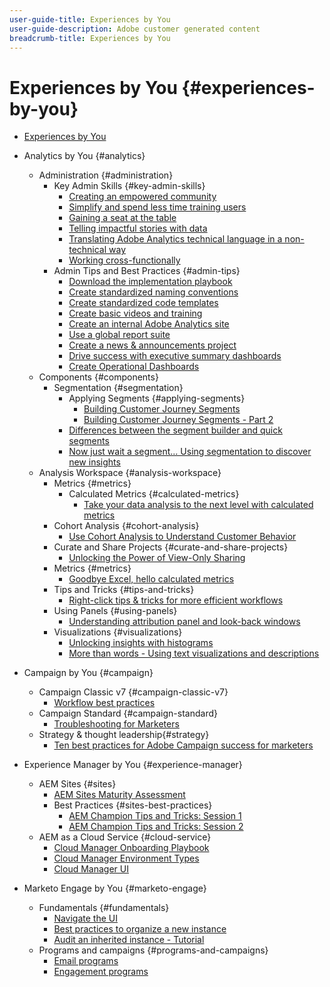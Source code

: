 ```yaml
---
user-guide-title: Experiences by You
user-guide-description: Adobe customer generated content
breadcrumb-title: Experiences by You
---
```


# Experiences by You {#experiences-by-you}

+ [Experiences by You](/help/overview.md)

+ Analytics by You {#analytics}
  + Administration {#administration} 
    + Key Admin Skills {#key-admin-skills}
      + [Creating an empowered community](/help/analytics/administration/key-admin-skills/empowered-community.md)
      + [Simplify and spend less time training users](/help/analytics/administration/key-admin-skills/simplify-training-users.md)
      + [Gaining a seat at the table](/help/analytics/administration/key-admin-skills/gaining-a-seat-at-the-table.md)
      + [Telling impactful stories with data](/help/analytics/administration/key-admin-skills/telling-impactful-stories-with-data.md)
      + [Translating Adobe Analytics technical language in a non-technical way](/help/analytics/administration/key-admin-skills/translating-adobe-analytics-technical-language.md)
      + [Working cross-functionally](/help/analytics/administration/key-admin-skills/working-cross-functionally.md)
    + Admin Tips and Best Practices {#admin-tips}
      + [Download the implementation playbook](/help/analytics/administration/admin-tips/download-the-adobe-analytics-implementation-playbook.md)
      + [Create standardized naming conventions](/help/analytics/administration/admin-tips/create-standardized-naming-conventions.md)
      + [Create standardized code templates](/help/analytics/administration/admin-tips/create-standardized-code-templates.md)
      + [Create basic videos and training](/help/analytics/administration/admin-tips/create-basic-videos-and-training.md)
      + [Create an internal Adobe Analytics site](/help/analytics/administration/admin-tips/create-an-internal-adobe-analytics-site.md)
      + [Use a global report suite](/help/analytics/administration/admin-tips/use-a-global-report-suite.md)
      + [Create a news & announcements project](/help/analytics/administration/admin-tips/create-a-news-and-announcements-project.md)
      + [Drive success with executive summary dashboards](/help/analytics/administration/admin-tips/driving-success-with-executive-summary-dashboards.md)
      + [Create Operational Dashboards](/help/analytics/administration/admin-tips/create-operational-dashboards.md)
  + Components {#components}
    + Segmentation {#segmentation}
      + Applying Segments {#applying-segments}
        + [Building Customer Journey Segments](/help/analytics/analysis-workspace/applying-segments/building-customer-journey-segments.md)
        + [Building Customer Journey Segments - Part 2](/help/analytics/analysis-workspace/applying-segments/building-customer-journey-segments-part-two.md)
      + [Differences between the segment builder and quick segments](/help/analytics/components/segmentation/differences-between-the-segment-builder-and-quick-segments.md)
      + [Now just wait a segment… Using segmentation to discover new insights](/help/analytics/components/segmentation/segmentation-to-discover-new-insights.md)
  + Analysis Workspace {#analysis-workspace}
    + Metrics {#metrics}
      + Calculated Metrics {#calculated-metrics}
        + [Take your data analysis to the next level with calculated metrics](/help/analytics/components/calculated-metrics/take-your-data-analysis-to-the-next-level-with-calculated-metrics.md)
    + Cohort Analysis {#cohort-analysis}
      + [Use Cohort Analysis to Understand Customer Behavior](/help/analytics/analysis-workspace/cohort-analysis/use-cohort-analysis-to-understand-customer-behavior.md)
    + Curate and Share Projects {#curate-and-share-projects}
      + [Unlocking the Power of View-Only Sharing](/help/analytics/analysis-workspace/curate-and-share-projects/unlocking-the-power-of-view-only-sharing.md)
    + Metrics {#metrics}
      + [Goodbye Excel, hello calculated metrics](/help/analytics/analysis-workspace/metrics/goodbye-excel-hello-calculated-metrics.md)
    + Tips and Tricks {#tips-and-tricks}
      + [Right-click tips & tricks for more efficient workflows](/help/analytics/analysis-workspace/tips-and-tricks/right-click-tips-and-tricks-for-more-efficient-workflows.md)
    + Using Panels {#using-panels}
      + [Understanding attribution panel and look-back windows](/help/analytics/analysis-workspace/using-panels/understanding-adobe-analytics-attribution-panel-and-lookback-windows.md)
    + Visualizations {#visualizations}
      + [Unlocking insights with histograms](/help/analytics/analysis-workspace/visualizations/unlocking-insights-with-histograms.md)
      + [More than words - Using text visualizations and descriptions](/help/analytics/analysis-workspace/visualizations/more-than-words-using-text-visualizations-and-descriptions.md)
+ Campaign by You {#campaign}
  + Campaign Classic v7 {#campaign-classic-v7}
    + [Workflow best practices](/help/campaign/ac-v7/workflow-best-practices-for-marketers.md)
  + Campaign Standard {#campaign-standard}
    + [Troubleshooting for Marketers](/help/campaign/acs/troubleshooting-for-marketers.md)
  + Strategy & thought leadership{#strategy}
    + [Ten best practices for Adobe Campaign success for marketers](/help/campaign/10-best-practices-for-marketers.md)
+ Experience Manager by You {#experience-manager}
  + AEM Sites {#sites}
    + [AEM Sites Maturity Assessment](/help/experience-manager/sites/expert-resources/maturity-assessment.md)
    + Best Practices {#sites-best-practices}
      + [AEM Champion Tips and Tricks: Session 1](/help/experience-manager/sites/expert-resources/champion-tips-1.md)
      + [AEM Champion Tips and Tricks: Session 2](/help/experience-manager/sites/expert-resources/champion-tips-2.md)
  + AEM as a Cloud Service {#cloud-service}
    + [Cloud Manager Onboarding Playbook](/help/experience-manager/cloud-service/expert-resources/aem-champions/onboarding-playbook.md)
    + [Cloud Manager Environment Types](/help/experience-manager/cloud-service/expert-resources/aem-champions/environment-types.md)
    + [Cloud Manager UI](/help/experience-manager/cloud-service/expert-resources/aem-champions/cloud-manager-ui.md)
+ Marketo Engage by You {#marketo-engage}
  + Fundamentals {#fundamentals}
    + [Navigate the UI](/help/marketo/fundamentals/ui-navigation.md)
    + [Best practices to organize a new instance](/help/marketo/fundamentals/best-practices-to-organize-a-new-instance.md)
    + [Audit an inherited instance - Tutorial](/help/marketo-tutorial-inherited-instance/overview.md)
  + Programs and campaigns {#programs-and-campaigns}
    + [Email programs](/help/marketo/programs/email-programs.md)
    + [Engagement programs](/help/marketo/programs/engagement-programs.md)
